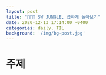 ```yaml
---
layout: post
title: "👨🏻‍💻 SW JUNGLE, 급하게 돌아보기"
date: 2020-12-13 17:14:00 -0400
categories: daily, TIL
background: '/img/bg-post.jpg'
---
```


# 주제